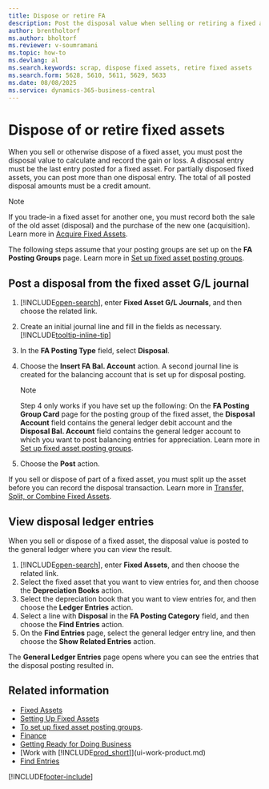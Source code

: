 ```yaml
---
title: Dispose or retire FA
description: Post the disposal value when selling or retiring a fixed asset to calculate and record any gain or loss.
author: brentholtorf
ms.author: bholtorf
ms.reviewer: v-soumramani
ms.topic: how-to
ms.devlang: al
ms.search.keywords: scrap, dispose fixed assets, retire fixed assets
ms.search.form: 5628, 5610, 5611, 5629, 5633
ms.date: 08/08/2025
ms.service: dynamics-365-business-central
---
```


# Dispose of or retire fixed assets

When you sell or otherwise dispose of a fixed asset, you must post the disposal value to calculate and record the gain or loss. A disposal entry must be the last entry posted for a fixed asset. For partially disposed fixed assets, you can post more than one disposal entry. The total of all posted disposal amounts must be a credit amount.  

> [!NOTE]  
> If you trade-in a fixed asset for another one, you must record both the sale of the old asset (disposal) and the purchase of the new one (acquisition). Learn more in [Acquire Fixed Assets](fa-how-acquire.md).  

The following steps assume that your posting groups are set up on the **FA Posting Groups** page. Learn more in [Set up fixed asset posting groups](fa-how-setup-general.md#set-up-fixed-asset-posting-groups).  

## Post a disposal from the fixed asset G/L journal

1. [!INCLUDE[open-search](includes/open-search.md)], enter **Fixed Asset G/L Journals**, and then choose the related link.  
1. Create an initial journal line and fill in the fields as necessary. [!INCLUDE[tooltip-inline-tip](includes/tooltip-inline-tip_md.md)]  
1. In the **FA Posting Type** field, select **Disposal**.  
1. Choose the **Insert FA Bal. Account** action. A second journal line is created for the balancing account that is set up for disposal posting.  

   > [!NOTE]  
   > Step 4 only works if you have set up the following: On the **FA Posting Group Card** page for the posting group of the fixed asset, the **Disposal Account** field contains the general ledger debit account and the **Disposal Bal. Account** field contains the general ledger account to which you want to post balancing entries for appreciation. Learn more in [Set up fixed asset posting groups](fa-how-setup-general.md#set-up-fixed-asset-posting-groups).  
1. Choose the **Post** action.  

If you sell or dispose of part of a fixed asset, you must split up the asset before you can record the disposal transaction. Learn more in [Transfer, Split, or Combine Fixed Assets](fa-how-trans-split-combine.md).  

## View disposal ledger entries

When you sell or dispose of a fixed asset, the disposal value is posted to the general ledger where you can view the result.  

1. [!INCLUDE[open-search](includes/open-search.md)], enter **Fixed Assets**, and then choose the related link.  
1. Select the fixed asset that you want to view entries for, and then choose the **Depreciation Books** action.  
1. Select the depreciation book that you want to view entries for, and then choose the **Ledger Entries** action.  
1. Select a line with **Disposal** in the **FA Posting Category** field, and then choose the **Find Entries** action.  
1. On the **Find Entries** page, select the general ledger entry line, and then choose the **Show Related Entries** action.  

The **General Ledger Entries** page opens where you can see the entries that the disposal posting resulted in.  

## Related information

- [Fixed Assets](fa-manage.md)  
- [Setting Up Fixed Assets](fa-setup.md)  
- [To set up fixed asset posting groups](fa-how-setup-general.md#set-up-fixed-asset-posting-groups).  
- [Finance](finance.md)  
- [Getting Ready for Doing Business](ui-get-ready-business.md)  
- [Work with [!INCLUDE[prod_short](includes/prod_short.md)]](ui-work-product.md)  
- [Find Entries](ui-find-entries.md)  

[!INCLUDE[footer-include](includes/footer-banner.md)]
